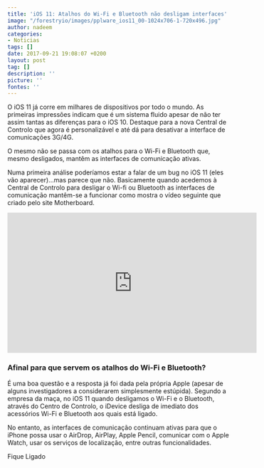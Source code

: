 ```yaml
---
title: 'iOS 11: Atalhos do Wi-Fi e Bluetooth não desligam interfaces'
image: "/forestryio/images/pplware_ios11_00-1024x706-1-720x496.jpg"
author: nadeem
categories:
- Noticias
tags: []
date: 2017-09-21 19:08:07 +0200
layout: post
tag: []
description: ''
picture: ''
fontes: ''
---
```



O iOS 11 já corre em milhares de dispositivos por todo o mundo. As primeiras impressões indicam que é um sistema fluido apesar de não ter assim tantas as diferenças para o iOS 10. Destaque para a nova Central de Controlo que agora é personalizável e até dá para desativar a interface de comunicações 3G/4G.

O mesmo não se passa com os atalhos para o Wi-Fi e Bluetooth que, mesmo desligados, mantêm as interfaces de comunicação ativas.

Numa primeira análise poderíamos estar a falar de um bug no iOS 11 (eles vão aparecer)…mas parece que não. Basicamente quando acedemos à Central de Controlo para desligar o Wi-fi ou Bluetooth as interfaces de comunicação mantêm-se a funcionar como mostra o vídeo seguinte que criado pelo site Motherboard.

<iframe width="560" height="315" src="https://www.youtube.com/embed/zgfpIMXEyXU" frameborder="0" allowfullscreen></iframe>

### **Afinal para que servem os atalhos do Wi-Fi e Bluetooth?**

É uma boa questão e a resposta já foi dada pela própria Apple (apesar de alguns investigadores a considerarem simplesmente estúpida). Segundo a empresa da maça, no iOS 11 quando desligamos o Wi-Fi e o Bluetooth, através do Centro de Controlo, o iDevice desliga de imediato dos acessórios Wi-Fi e Bluetooth aos quais está ligado.

No entanto, as interfaces de comunicação continuam ativas para que o iPhone possa usar o AirDrop, AirPlay, Apple Pencil, comunicar com o Apple Watch, usar os serviços de localização, entre outras funcionalidades.

Fique Ligado